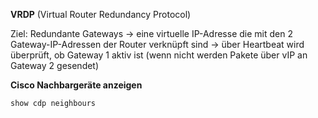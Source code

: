
**VRDP** (Virtual Router Redundancy Protocol)

Ziel: Redundante Gateways
 -> eine virtuelle IP-Adresse die mit den 2 Gateway-IP-Adressen der Router verknüpft sind
 -> über Heartbeat wird überprüft, ob Gateway 1 aktiv ist (wenn nicht werden Pakete über vIP an Gateway 2 gesendet)

**Cisco Nachbargeräte anzeigen**

`show cdp neighbours`